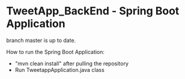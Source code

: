 # TweetApp_BackEnd - Spring Boot Application

branch master is up to date.

How to run the Spring Boot Application:
- "mvn clean install" after pulling the repository
- Run TweetappApplication.java class

